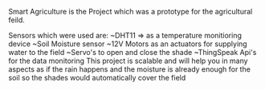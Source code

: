 Smart Agriculture is the Project which was a prototype for the agricultural feild.

Sensors which were used are:
~DHT11 => as a temperature monitioring device
~Soil Moisture sensor
~12V Motors as an actuators for supplying water to the field
~Servo's to open and close the shade
~ThingSpeak Api's for the data monitoring
This project is scalable and will help you in many aspects as if the rain happens and the moisture is already enough for the soil so the shades would automatically cover the field

